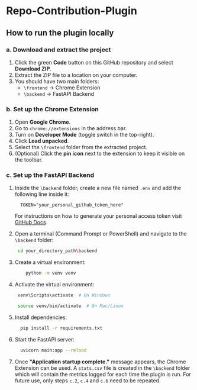 # Repo-Contribution-Plugin

## How to run the plugin locally

### a. Download and extract the project

1. Click the green **Code** button on this GitHub repository and select **Download ZIP**.
2. Extract the ZIP file to a location on your computer.
3. You should have two main folders:  
   - `\frontend` → Chrome Extension  
   - `\backend` → FastAPI Backend
  
### b. Set up the Chrome Extension

1. Open **Google Chrome**.
2. Go to `chrome://extensions` in the address bar.
3. Turn on **Developer Mode** (toggle switch in the top-right).
4. Click **Load unpacked**.
5. Select the `\frontend` folder from the extracted project.
6. (Optional) Click the **pin icon** next to the extension to keep it visible on the toolbar.

### c. Set up the FastAPI Backend

1. Inside the `\backend` folder, create a new file named `.env` and add the following line inside it:

    ```env
      TOKEN="your_personal_github_token_here"
    ```
    
   For instructions on how to generate your personal access token visit [GitHub Docs](https://docs.github.com/en/authentication/keeping-your-account-and-data-secure/managing-your-personal-access-tokens#creating-a-personal-access-token-classic).

2. Open a terminal (Command Prompt or PowerShell) and navigate to the `\backend` folder:

   ```bash
    cd your_directory_path\backend
   ```

3. Create a virtual environment:
   
   ```bash
       python -m venv venv
    ```

4. Activate the virtual environment:

   ```bash
    venv\Scripts\activate  # On Windows
    ```
   ```bash
    source venv/bin/activate  # On Mac/Linux
    ```

5. Install dependencies:

    ```bash
      pip install -r requirements.txt
    ```

6. Start the FastAPI server:
   
    ```bash
      uvicorn main:app --reload
    ```
    
7. Once **"Application startup complete."** message appears, the Chrome Extension can be used. A `stats.csv` file is created in the `\backend` folder which will contain the metrics logged for each time the plugin is run. For future use, only steps `c.2`, `c.4` and `c.6` need to be repeated.
